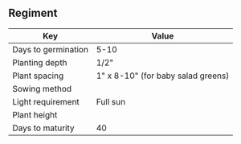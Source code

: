 ## Regiment

| Key                 | Value                              |
| ------------------- | ---------------------------------- |
| Days to germination | 5-10                               |
| Planting depth      | 1/2"                               |
| Plant spacing       | 1" x 8-10" (for baby salad greens) |
| Sowing method       |                                    |
| Light requirement   | Full sun                           |
| Plant height        |                                    |
| Days to maturity    | 40                                 |